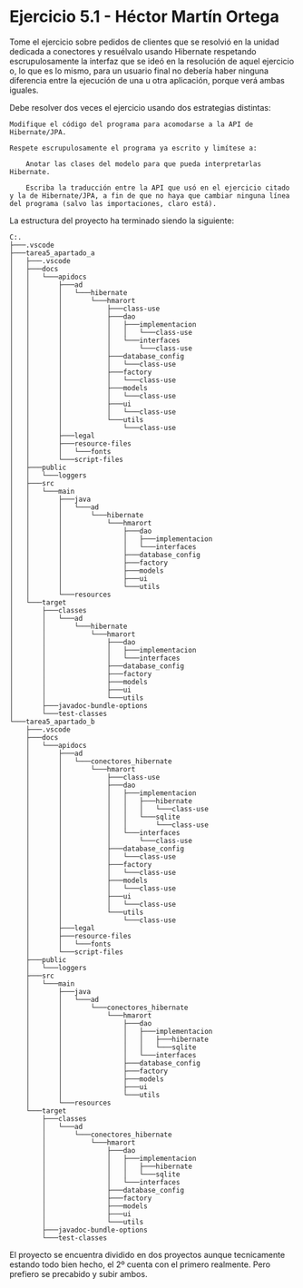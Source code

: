 # Ejercicio 5.1 - Héctor Martín Ortega

Tome el ejercicio sobre pedidos de clientes que se resolvió en la unidad dedicada a conectores y resuélvalo usando Hibernate respetando escrupulosamente la interfaz que se ideó en la resolución de aquel ejercicio o, lo que es lo mismo, para un usuario final no debería haber ninguna diferencia entre la ejecución de una u otra aplicación, porque verá ambas iguales.

Debe resolver dos veces el ejercicio usando dos estrategias distintas:

    Modifique el código del programa para acomodarse a la API de Hibernate/JPA.

    Respete escrupulosamente el programa ya escrito y limítese a:

        Anotar las clases del modelo para que pueda interpretarlas Hibernate.

        Escriba la traducción entre la API que usó en el ejercicio citado y la de Hibernate/JPA, a fin de que no haya que cambiar ninguna línea del programa (salvo las importaciones, claro está).

La estructura del proyecto ha terminado siendo la siguiente:
```
C:.
├───.vscode
├───tarea5_apartado_a
│   ├───.vscode
│   ├───docs
│   │   └───apidocs
│   │       ├───ad
│   │       │   └───hibernate
│   │       │       └───hmarort
│   │       │           ├───class-use
│   │       │           ├───dao
│   │       │           │   ├───implementacion
│   │       │           │   │   └───class-use
│   │       │           │   └───interfaces
│   │       │           │       └───class-use
│   │       │           ├───database_config
│   │       │           │   └───class-use
│   │       │           ├───factory
│   │       │           │   └───class-use
│   │       │           ├───models
│   │       │           │   └───class-use
│   │       │           ├───ui
│   │       │           │   └───class-use
│   │       │           └───utils
│   │       │               └───class-use
│   │       ├───legal
│   │       ├───resource-files
│   │       │   └───fonts
│   │       └───script-files
│   ├───public
│   │   └───loggers
│   ├───src
│   │   └───main
│   │       ├───java
│   │       │   └───ad
│   │       │       └───hibernate
│   │       │           └───hmarort
│   │       │               ├───dao
│   │       │               │   ├───implementacion
│   │       │               │   └───interfaces
│   │       │               ├───database_config
│   │       │               ├───factory
│   │       │               ├───models
│   │       │               ├───ui
│   │       │               └───utils
│   │       └───resources
│   └───target
│       ├───classes
│       │   └───ad
│       │       └───hibernate
│       │           └───hmarort
│       │               ├───dao
│       │               │   ├───implementacion
│       │               │   └───interfaces
│       │               ├───database_config
│       │               ├───factory
│       │               ├───models
│       │               ├───ui
│       │               └───utils
│       ├───javadoc-bundle-options
│       └───test-classes
└───tarea5_apartado_b
    ├───.vscode
    ├───docs
    │   └───apidocs
    │       ├───ad
    │       │   └───conectores_hibernate
    │       │       └───hmarort
    │       │           ├───class-use
    │       │           ├───dao
    │       │           │   ├───implementacion
    │       │           │   │   ├───hibernate
    │       │           │   │   │   └───class-use
    │       │           │   │   └───sqlite
    │       │           │   │       └───class-use
    │       │           │   └───interfaces
    │       │           │       └───class-use
    │       │           ├───database_config
    │       │           │   └───class-use
    │       │           ├───factory
    │       │           │   └───class-use
    │       │           ├───models
    │       │           │   └───class-use
    │       │           ├───ui
    │       │           │   └───class-use
    │       │           └───utils
    │       │               └───class-use
    │       ├───legal
    │       ├───resource-files
    │       │   └───fonts
    │       └───script-files
    ├───public
    │   └───loggers
    ├───src
    │   └───main
    │       ├───java
    │       │   └───ad
    │       │       └───conectores_hibernate
    │       │           └───hmarort
    │       │               ├───dao
    │       │               │   ├───implementacion
    │       │               │   │   ├───hibernate
    │       │               │   │   └───sqlite
    │       │               │   └───interfaces
    │       │               ├───database_config
    │       │               ├───factory
    │       │               ├───models
    │       │               ├───ui
    │       │               └───utils
    │       └───resources
    └───target
        ├───classes
        │   └───ad
        │       └───conectores_hibernate
        │           └───hmarort
        │               ├───dao
        │               │   ├───implementacion
        │               │   │   ├───hibernate
        │               │   │   └───sqlite
        │               │   └───interfaces
        │               ├───database_config
        │               ├───factory
        │               ├───models
        │               ├───ui
        │               └───utils
        ├───javadoc-bundle-options
        └───test-classes
```
El proyecto se encuentra dividido en dos proyectos aunque tecnicamente estando todo bien hecho, el 2º cuenta con el primero realmente. Pero prefiero se precabido y subir ambos.